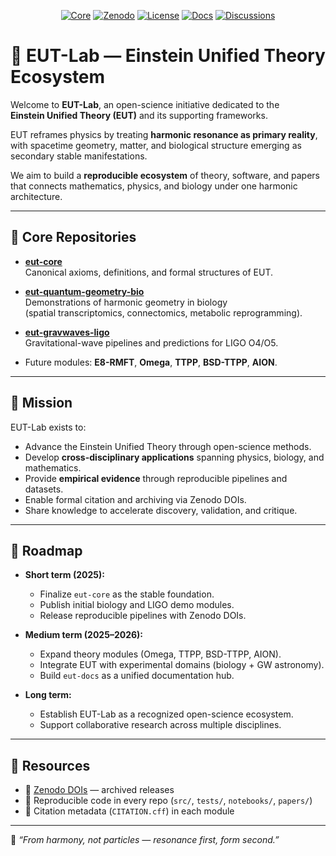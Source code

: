 <p align="center">
  <!-- Core repo -->
  <a href="https://github.com/EUT-Lab/eut-core"><img alt="Core"
    src="https://img.shields.io/badge/core-eut--core-24292e?logo=github"></a>
  <!-- Zenodo (org-level search or later concept DOI) -->
  <a href="https://zenodo.org/communities/eut-lab"><img alt="Zenodo"
    src="https://img.shields.io/badge/DOIs-Zenodo-9cf?logo=zenodo"></a>
  <!-- License (org-wide convention) -->
  <a href="https://github.com/EUT-Lab/eut-core/blob/main/LICENSE"><img alt="License"
    src="https://img.shields.io/badge/license-MIT-green"></a>
  <!-- Docs (when you publish eut-docs to Pages) -->
  <a href="https://EUT-Lab.github.io/EUT-docs/"><img alt="Docs"
    src="https://img.shields.io/badge/docs-latest-blue"></a>
  <!-- Discussions (if enabled in org settings) -->
  <a href="https://github.com/orgs/EUT-Lab/discussions"><img alt="Discussions"
    src="https://img.shields.io/badge/chat-Discussions-ffc107?logo=github"></a>
</p>

# 🌌 EUT-Lab — Einstein Unified Theory Ecosystem

Welcome to **EUT-Lab**, an open-science initiative dedicated to the  
**Einstein Unified Theory (EUT)** and its supporting frameworks.  

EUT reframes physics by treating **harmonic resonance as primary reality**,  
with spacetime geometry, matter, and biological structure emerging as  
secondary stable manifestations.  

We aim to build a **reproducible ecosystem** of theory, software, and papers  
that connects mathematics, physics, and biology under one harmonic architecture.  

---

## 🔹 Core Repositories

- [**eut-core**](https://github.com/EUT-Lab/eut-core)  
  Canonical axioms, definitions, and formal structures of EUT.

- [**eut-quantum-geometry-bio**](https://github.com/EUT-Lab/eut-quantum-geometry-bio)  
  Demonstrations of harmonic geometry in biology  
  (spatial transcriptomics, connectomics, metabolic reprogramming).

- [**eut-gravwaves-ligo**](https://github.com/EUT-Lab/eut-gravwaves-ligo)  
  Gravitational-wave pipelines and predictions for LIGO O4/O5.  

- Future modules: **E8-RMFT**, **Omega**, **TTPP**, **BSD-TTPP**, **AION**.  

---

## 🚀 Mission

EUT-Lab exists to:  
- Advance the Einstein Unified Theory through open-science methods.  
- Develop **cross-disciplinary applications** spanning physics, biology, and mathematics.  
- Provide **empirical evidence** through reproducible pipelines and datasets.  
- Enable formal citation and archiving via Zenodo DOIs.  
- Share knowledge to accelerate discovery, validation, and critique.  

---

## 🧭 Roadmap

- **Short term (2025):**  
  - Finalize `eut-core` as the stable foundation.  
  - Publish initial biology and LIGO demo modules.  
  - Release reproducible pipelines with Zenodo DOIs.  

- **Medium term (2025–2026):**  
  - Expand theory modules (Omega, TTPP, BSD-TTPP, AION).  
  - Integrate EUT with experimental domains (biology + GW astronomy).  
  - Build `eut-docs` as a unified documentation hub.  

- **Long term:**  
  - Establish EUT-Lab as a recognized open-science ecosystem.  
  - Support collaborative research across multiple disciplines.  

---

## 🔗 Resources

- 📘 [Zenodo DOIs](https://zenodo.org/search?q=EUT-Lab) — archived releases  
- 🧪 Reproducible code in every repo (`src/`, `tests/`, `notebooks/`, `papers/`)  
- 📜 Citation metadata (`CITATION.cff`) in each module  

---

📖 *“From harmony, not particles — resonance first, form second.”*
<!--

**Here are some ideas to get you started:**

🙋‍♀️ A short introduction - what is your organization all about?
🌈 Contribution guidelines - how can the community get involved?
👩‍💻 Useful resources - where can the community find your docs? Is there anything else the community should know?
🍿 Fun facts - what does your team eat for breakfast?
🧙 Remember, you can do mighty things with the power of [Markdown](https://docs.github.com/github/writing-on-github/getting-started-with-writing-and-formatting-on-github/basic-writing-and-formatting-syntax)
-->
